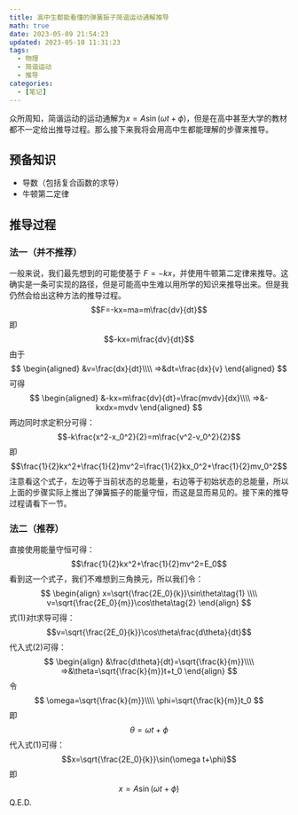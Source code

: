 ```yaml
---
title: 高中生都能看懂的弹簧振子简谐运动通解推导
math: true
date: 2023-05-09 21:54:23
updated: 2023-05-10 11:31:23
tags:
  - 物理
  - 简谐运动
  - 推导
categories:
  - [笔记]
---
```

众所周知，简谐运动的运动通解为$x=A\sin(\omega t+\phi)$，但是在高中甚至大学的教材都不一定给出推导过程。那么接下来我将会用高中生都能理解的步骤来推导。  

## 预备知识
- 导数（包括复合函数的求导）  
- 牛顿第二定律  

## 推导过程
### 法一（并不推荐）
一般来说，我们最先想到的可能使基于 $F = -kx$，并使用牛顿第二定律来推导。这确实是一条可实现的路径，但是可能高中生难以用所学的知识来推导出来。但是我仍然会给出这种方法的推导过程。  
$$F=-kx=ma=m\frac{dv}{dt}$$
即  
$$-kx=m\frac{dv}{dt}$$
由于  
$$
\begin{aligned}
&v=\frac{dx}{dt}\\\\
=>&dt=\frac{dx}{v}
\end{aligned}
$$
可得  
$$
\begin{aligned}
&-kx=m\frac{dv}{dt}=\frac{mvdv}{dx}\\\\
=>&-kxdx=mvdv
\end{aligned}
$$
两边同时求定积分可得：  
$$-k\frac{x^2-x_0^2}{2}=m\frac{v^2-v_0^2}{2}$$
即  
$$\frac{1}{2}kx^2+\frac{1}{2}mv^2=\frac{1}{2}kx_0^2+\frac{1}{2}mv_0^2$$
注意看这个式子，左边等于当前状态的总能量，右边等于初始状态的总能量，所以上面的步骤实际上推出了弹簧振子的能量守恒，而这是显而易见的。接下来的推导过程请看下一节。  

### 法二（推荐）
直接使用能量守恒可得：  
$$\frac{1}{2}kx^2+\frac{1}{2}mv^2=E_0$$
看到这一个式子，我们不难想到三角换元，所以我们令：  
$$
\begin{align}
x=\sqrt{\frac{2E_0}{k}}\sin\theta\tag{1} \\\\
v=\sqrt{\frac{2E_0}{m}}\cos\theta\tag{2}
\end{align}
$$
式(1)对t求导可得：  
$$v=\sqrt{\frac{2E_0}{k}}\cos\theta\frac{d\theta}{dt}$$
代入式(2)可得：
$$
\begin{align}
&\frac{d\theta}{dt}=\sqrt{\frac{k}{m}}\\\\
=>&\theta=\sqrt{\frac{k}{m}}t+t_0
\end{align}
$$
令  
$$
\omega=\sqrt{\frac{k}{m}}\\\\
\phi=\sqrt{\frac{k}{m}}t_0
$$
即  
$$\theta=\omega t+\phi$$
代入式(1)可得：  
$$x=\sqrt{\frac{2E_0}{k}}\sin(\omega t+\phi)$$
即  
$$x=A\sin(\omega t+\phi)$$
Q.E.D.